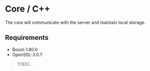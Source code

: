 # Core / C++

The core will communicate with the server and maintain local storage.

## Requirements

- Boost-1.80.0
- OpenSSL-3.0.7

> TODO...
